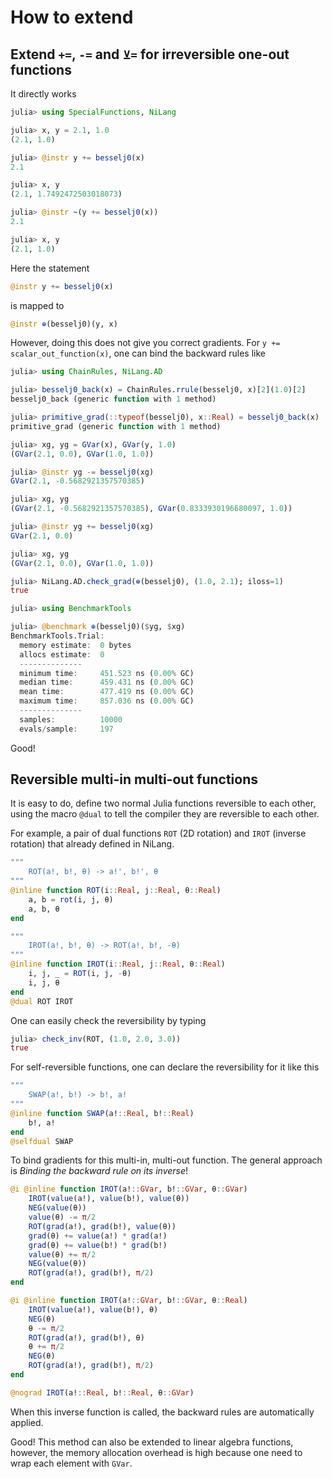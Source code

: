 # How to extend

## Extend `+=`, `-=` and `⊻=` for irreversible one-out functions

It directly works
```julia
julia> using SpecialFunctions, NiLang

julia> x, y = 2.1, 1.0
(2.1, 1.0)

julia> @instr y += besselj0(x)
2.1

julia> x, y
(2.1, 1.7492472503018073)

julia> @instr ~(y += besselj0(x))
2.1

julia> x, y
(2.1, 1.0)
```

Here the statement
```julia
@instr y += besselj0(x)
```

is mapped to
```julia
@instr ⊕(besselj0)(y, x)
```

However, doing this does not give you correct gradients.
For `y += scalar_out_function(x)`, one can bind the backward rules like

```julia
julia> using ChainRules, NiLang.AD

julia> besselj0_back(x) = ChainRules.rrule(besselj0, x)[2](1.0)[2]
besselj0_back (generic function with 1 method)

julia> primitive_grad(::typeof(besselj0), x::Real) = besselj0_back(x)
primitive_grad (generic function with 1 method)

julia> xg, yg = GVar(x), GVar(y, 1.0)
(GVar(2.1, 0.0), GVar(1.0, 1.0))

julia> @instr yg -= besselj0(xg)
GVar(2.1, -0.5682921357570385)

julia> xg, yg
(GVar(2.1, -0.5682921357570385), GVar(0.8333930196680097, 1.0))

julia> @instr yg += besselj0(xg)
GVar(2.1, 0.0)

julia> xg, yg
(GVar(2.1, 0.0), GVar(1.0, 1.0))

julia> NiLang.AD.check_grad(⊕(besselj0), (1.0, 2.1); iloss=1)
true

julia> using BenchmarkTools

julia> @benchmark ⊕(besselj0)($yg, $xg)
BenchmarkTools.Trial: 
  memory estimate:  0 bytes
  allocs estimate:  0
  --------------
  minimum time:     451.523 ns (0.00% GC)
  median time:      459.431 ns (0.00% GC)
  mean time:        477.419 ns (0.00% GC)
  maximum time:     857.036 ns (0.00% GC)
  --------------
  samples:          10000
  evals/sample:     197
```

Good!

## Reversible multi-in multi-out functions

It is easy to do, define two normal Julia functions reversible to each other,
using the macro `@dual` to tell the compiler they are reversible to each other.

For example, a pair of dual functions `ROT` (2D rotation) and `IROT` (inverse rotation) that already defined in NiLang.

```julia
"""
    ROT(a!, b!, θ) -> a!', b!', θ
"""
@inline function ROT(i::Real, j::Real, θ::Real)
    a, b = rot(i, j, θ)
    a, b, θ
end

"""
    IROT(a!, b!, θ) -> ROT(a!, b!, -θ)
"""
@inline function IROT(i::Real, j::Real, θ::Real)
    i, j, _ = ROT(i, j, -θ)
    i, j, θ
end
@dual ROT IROT
```

One can easily check the reversibility by typing
```julia
julia> check_inv(ROT, (1.0, 2.0, 3.0))
true
```

For self-reversible functions, one can declare the reversibility for it like this
```julia
"""
    SWAP(a!, b!) -> b!, a!
"""
@inline function SWAP(a!::Real, b!::Real)
    b!, a!
end
@selfdual SWAP
```

To bind gradients for this multi-in, multi-out function.
The general approach is *Binding the backward rule on its inverse*!

```julia
@i @inline function IROT(a!::GVar, b!::GVar, θ::GVar)
    IROT(value(a!), value(b!), value(θ))
    NEG(value(θ))
    value(θ) -= π/2
    ROT(grad(a!), grad(b!), value(θ))
    grad(θ) += value(a!) * grad(a!)
    grad(θ) += value(b!) * grad(b!)
    value(θ) += π/2
    NEG(value(θ))
    ROT(grad(a!), grad(b!), π/2)
end

@i @inline function IROT(a!::GVar, b!::GVar, θ::Real)
    IROT(value(a!), value(b!), θ)
    NEG(θ)
    θ -= π/2
    ROT(grad(a!), grad(b!), θ)
    θ += π/2
    NEG(θ)
    ROT(grad(a!), grad(b!), π/2)
end

@nograd IROT(a!::Real, b!::Real, θ::GVar)
```

When this inverse function is called, the backward rules are automatically applied.

Good! This method can also be extended to linear algebra functions, however, the memory allocation overhead is high because one need to wrap each element with `GVar`.
